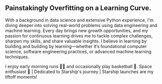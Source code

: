 ## Painstakingly Overfitting on a Learning Curve.

With a background in data science and extensive Python experience, I'm diving deeper into solving real-world problems using data engineering and machine learning. Every day brings new growth opportunities, and my passion for continuous learning drives me to tackle complex challenges, sharpen my skills, and share valuable insights. I believe in learning by building and building by learning—whether it’s foundational computer science, software engineering practices, or advanced machine learning techniques. 

I enjoy early morning runs 🏃‍♂️ and occasionally play basketball 🏀.
Space enthusiast 🚀 | Dedicated to Starship's journey | Starship launches are my liftoff moments!

<!-- Links to your social media accounts -->

[1]: https://twitter.com/basillians
[2]: https://www.linkedin.com/in/basil-ihuoma-004356ab/










<!--
**Sillians/Sillians** is a ✨ _special_ ✨ repository because its `README.md` (this file) appears on your GitHub profile.

Here are some ideas to get you started:

- 🔭 I’m currently working on ...
- 🌱 I’m currently learning ...
- 👯 I’m looking to collaborate on ...
- 🤔 I’m looking for help with ...
- 💬 Ask me about ...
- 📫 How to reach me: ...
- 😄 Pronouns: ...
- ⚡ Fun fact: ...
-->

